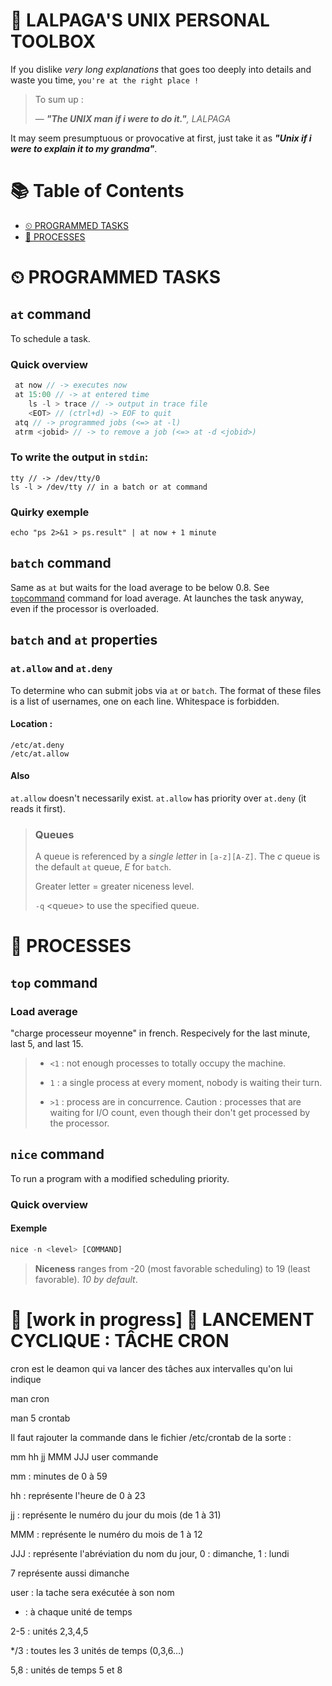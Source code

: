 # 🐧 LALPAGA'S UNIX PERSONAL TOOLBOX

If you dislike *very long explanations* that goes too deeply into details and waste you time, `you're at the right place !`

> To sum up :
>
> &mdash; _**"The UNIX man if i were to do it."**, LALPAGA_

It may seem presumptuous or provocative at first, just take it as _**"Unix if i were to explain it to my grandma"**_.

# 📚 Table of Contents

- [⏲ PROGRAMMED TASKS](#-programmed-tasks)
- [👾 PROCESSES](#-processes)

# ⏲ PROGRAMMED TASKS

## `at` command

To schedule a task.

### Quick overview

```java
 at now // -> executes now
 at 15:00 // -> at entered time
	ls -l > trace // -> output in trace file
	<EOT> // (ctrl+d) -> EOF to quit 
 atq // -> programmed jobs (<=> at -l)
 atrm <jobid> // -> to remove a job (<=> at -d <jobid>)
```

### To write the output in `stdin`:

```
tty // -> /dev/tty/0
ls -l > /dev/tty // in a batch or at command
```

### Quirky exemple

```
echo "ps 2>&1 > ps.result" | at now + 1 minute
```

## `batch` command

Same as `at` but waits for the load average to be below 0.8. See [`top`command](#top-command) command for load average.
At launches the task anyway, even if the processor is overloaded.

## `batch` and `at` properties

### `at.allow` and `at.deny` 

To determine who can submit jobs via `at` or `batch`.
The format of these files is a list of usernames, one on each line. Whitespace is forbidden. 

#### Location :

```
/etc/at.deny
/etc/at.allow
```
#### Also

`at.allow` doesn't necessarily exist.
`at.allow` has priority over `at.deny` (it reads it first).

> ### Queues
>
> A queue is referenced by a _single letter_ in `[a-z][A-Z]`. The _c_ queue is the default `at` queue, _E_ for `batch`.
>
> Greater letter = greater niceness level.
>
> `-q` \<queue\> to use the specified queue.

# 👾 PROCESSES

## `top` command 

### Load average 

"charge processeur moyenne" in french. Respecively for the last minute, last 5, and last 15. 
> - `<1` : not enough processes to totally occupy the machine.
>
> - `1` : a single process at every moment, nobody is waiting their turn.
>
> - `>1` : process are in concurrence.  Caution : processes that are waiting for I/O count, even though their don't get processed by the processor.

## `nice` command

To run a program with a modified scheduling priority.

### Quick overview

#### Exemple

```js
nice -n <level> [COMMAND]
```

> **Niceness** ranges from -20 (most favorable scheduling) to 19 (least favorable). _10 by default_.



# 👷‍ [work in progress] 👷‍ LANCEMENT CYCLIQUE : TÂCHE CRON

cron est le deamon qui va lancer des tâches aux intervalles qu'on lui indique

man cron

man 5 crontab


Il faut rajouter la commande dans le fichier /etc/crontab de la sorte : 

mm hh jj MMM JJJ user commande

mm : minutes de 0 à 59

hh : représente l'heure de 0 à 23

jj : représente le numéro du jour du mois (de 1 à 31)

MMM : représente le numéro du mois de 1 à 12

JJJ : représente l'abréviation du nom du jour, 0 : dimanche, 1 : lundi

7 représente aussi dimanche

user : la tache sera exécutée à son nom

* : à chaque unité de temps

2-5 : unités 2,3,4,5

*/3 : toutes les 3 unités de temps (0,3,6...)

5,8 : unités de temps 5 et 8
